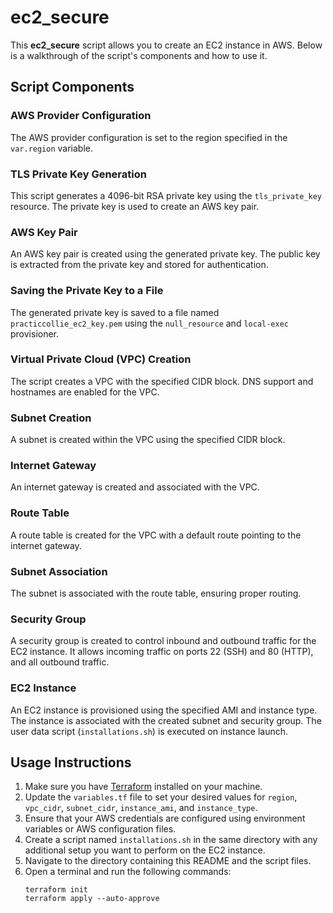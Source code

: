 # ec2_secure

This **ec2_secure** script allows you to create an EC2 instance in AWS. Below is a walkthrough of the script's components and how to use it.


## Script Components

### AWS Provider Configuration
The AWS provider configuration is set to the region specified in the `var.region` variable.

### TLS Private Key Generation
This script generates a 4096-bit RSA private key using the `tls_private_key` resource. The private key is used to create an AWS key pair.

### AWS Key Pair
An AWS key pair is created using the generated private key. The public key is extracted from the private key and stored for authentication.

### Saving the Private Key to a File
The generated private key is saved to a file named `practiccollie_ec2_key.pem` using the `null_resource` and `local-exec` provisioner.

### Virtual Private Cloud (VPC) Creation
The script creates a VPC with the specified CIDR block. DNS support and hostnames are enabled for the VPC.

### Subnet Creation
A subnet is created within the VPC using the specified CIDR block.

### Internet Gateway
An internet gateway is created and associated with the VPC.

### Route Table
A route table is created for the VPC with a default route pointing to the internet gateway.

### Subnet Association
The subnet is associated with the route table, ensuring proper routing.

### Security Group
A security group is created to control inbound and outbound traffic for the EC2 instance. It allows incoming traffic on ports 22 (SSH) and 80 (HTTP), and all outbound traffic.

### EC2 Instance
An EC2 instance is provisioned using the specified AMI and instance type. The instance is associated with the created subnet and security group. The user data script (`installations.sh`) is executed on instance launch.

## Usage Instructions

1. Make sure you have [Terraform](https://www.terraform.io/downloads.html) installed on your machine.
2. Update the `variables.tf` file to set your desired values for `region`, `vpc_cidr`, `subnet_cidr`, `instance_ami`, and `instance_type`.
3. Ensure that your AWS credentials are configured using environment variables or AWS configuration files.
4. Create a script named `installations.sh` in the same directory with any additional setup you want to perform on the EC2 instance.
5. Navigate to the directory containing this README and the script files.
6. Open a terminal and run the following commands:
   ```
   terraform init
   terraform apply --auto-approve
   ```
